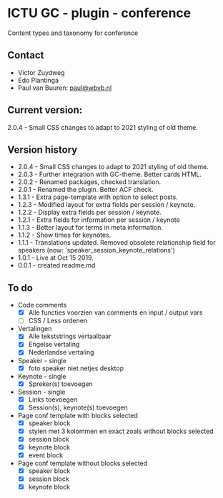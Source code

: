 # ICTU GC - plugin - conference
 Content types and taxonomy for conference


## Contact
* Victor Zuydweg
* Edo Plantinga
* Paul van Buuren: paul@wbvb.nl

## Current version:
2.0.4 - Small CSS changes to adapt to 2021 styling of old theme. 

## Version history
* 2.0.4 - Small CSS changes to adapt to 2021 styling of old theme. 
* 2.0.3 - Further integration with GC-theme. Better cards HTML. 
* 2.0.2 - Renamed packages, checked translation.
* 2.0.1 - Renamed the plugin. Better ACF check.
* 1.3.1 - Extra page-template with option to select posts.
* 1.2.3 - Modified layout for extra fields per session / keynote.
* 1.2.2 - Display extra fields per session / keynote.
* 1.2.1 - Extra fields for information per session / keynote
* 1.1.3 - Better layout for terms in meta information.
* 1.1.2 - Show times for keynotes.
* 1.1.1 - Translations updated. Removed obsolete relationship field for speakers (now: 'speaker_session_keynote_relations')
* 1.0.1 - Live at Oct 15 2019.
* 0.0.1 - created readme.md




## To do

* Code comments
	- [x] Alle functies voorzien van comments en input / output vars
	- [ ] CSS / Less ordenen
* Vertalingen
	- [x] Alle tekststrings vertaalbaar
	- [x] Engelse vertaling
	- [x] Nederlandse vertaling
* Speaker - single
	- [x] foto speaker niet netjes desktop
* Keynote - single
	- [x] Spreker(s) toevoegen
* Session - single
	- [x] Links toevoegen
	- [x] Session(s), keynote(s) toevoegen
* Page conf template with blocks selected
	- [x] speaker block
	- [x] stylen met 3 kolommen en exact zoals without blocks selected	
	- [x] session block
	- [x] keynote block
	- [x] event block
* Page conf template without blocks selected
	- [x] speaker block
	- [x] session block
	- [x] keynote block
